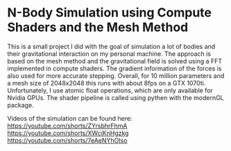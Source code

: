 # N-Body Simulation using Compute Shaders and the Mesh Method

This is a small project I did with the goal of simulation a lot of bodies and their gravitational interaction on my personal machine. The approach is based on the mesh method and the gravitational field is solved using a FFT implemented in compute shaders. The gradient information of the forces is also used for more accurate stepping.
Overall, for 10 million parameters and a mesh size of 2048x2048 this runs with about 8fps on a GTX 1070ti. Unfortunately, I use atomic float operations, which are only available for Nvidia GPUs.
The shader pipeline is called using pythen with the modernGL package.

Videos of the simulation can be found here:
https://youtube.com/shorts/ZYrsbhrFhmA
https://youtube.com/shorts/XWciKnHgzkg
https://youtube.com/shorts/7eAeNYhOIso
